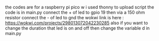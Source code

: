 the codes are for a raspberry pi pico w
i used thonny to upload script 
the code is in main.py
connect the + of led to gpio 19 then via a 150 ohm resistor connect the - of led to gnd 
the wokwi link is here : https://wokwi.com/projects/298013072042230285
also if you want to change the duration that led is on and off then change the variable d in main.py
